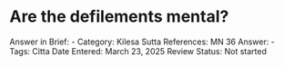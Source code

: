 # Are the defilements mental?

Answer in Brief: -
 Category: Kilesa
Sutta References: MN 36
Answer: -
Tags: Citta
Date Entered: March 23, 2025
Review Status: Not started